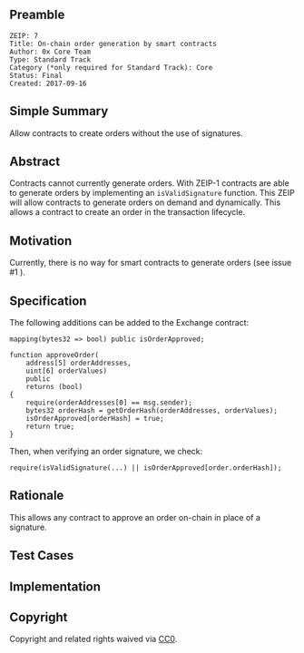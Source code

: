 ## Preamble

    ZEIP: 7
    Title: On-chain order generation by smart contracts
    Author: 0x Core Team
    Type: Standard Track
    Category (*only required for Standard Track): Core
    Status: Final
    Created: 2017-09-16

## Simple Summary

Allow contracts to create orders without the use of signatures.

## Abstract

Contracts cannot currently generate orders. With ZEIP-1 contracts are able to generate orders by implementing an `isValidSignature` function. This ZEIP will allow contracts to generate orders on demand and dynamically. This allows a contract to create an order in the transaction lifecycle.

## Motivation

Currently, there is no way for smart contracts to generate orders (see issue #1 ).

## Specification

The following additions can be added to the Exchange contract:

```
mapping(bytes32 => bool) public isOrderApproved;

function approveOrder(
    address[5] orderAddresses,
    uint[6] orderValues)
    public
    returns (bool)
{
    require(orderAddresses[0] == msg.sender);
    bytes32 orderHash = getOrderHash(orderAddresses, orderValues);
    isOrderApproved[orderHash] = true;
    return true;
}
```

Then, when verifying an order signature, we check:

```
require(isValidSignature(...) || isOrderApproved[order.orderHash]);
```

## Rationale

This allows any contract to approve an order on-chain in place of a signature.

## Test Cases

## Implementation

## Copyright

Copyright and related rights waived via [CC0](https://creativecommons.org/publicdomain/zero/1.0/).
